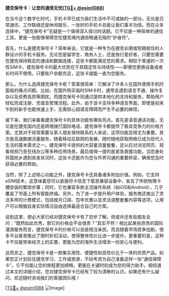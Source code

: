 **捷克保号卡：让您的通信无忧[[TG💪+ @esim1088](https://t.me/s/esim1088)]**

在当今这个数字化时代，手机卡早已成为我们生活中不可或缺的一部分。无论是日常通讯、工作联络还是休闲娱乐，一张好的手机卡总能让我们事半功倍。而在众多选择中，“捷克保号卡”无疑是一个值得深入探讨的话题。它不仅是一种简单的通信工具，更是一张能够保障您在捷克境内通信畅通无阻的“护身符”。

首先，什么是捷克保号卡？简单来说，它就是一种专为在捷克长期或短期居住的人群设计的手机卡服务。无论您是留学生、商务人士，还是旅行爱好者，只要您需要在捷克保持稳定的通话和数据连接，这张卡都能满足您的需求。相较于普通的一次性SIM卡，捷克保号卡的最大优势在于其稳定性与持续性——即便您更换设备或者长时间不使用，只要账户余额充足，这张卡就能一直为您服务。

那么，为什么选择捷克保号卡呢？答案很简单：它解决了许多人在国外使用手机时面临的痛点问题。比如，在国外购买临时SIM卡时，通常会遇到语言不通、操作复杂以及资费高昂等困扰。而捷克保号卡则通过提供本地化的支持和服务，帮助用户轻松完成注册、充值及管理流程。此外，由于该卡支持多种语言界面，即使是初来乍到的新手也能快速上手，无需担心因语言障碍而产生不必要的麻烦。

接下来，我们来看看捷克保号卡的具体功能有哪些亮点。首先是语音通话功能，无论是在捷克国内还是跨境拨打国际电话，捷克保号卡都提供了极具竞争力的价格方案。尤其对于经常需要与家人朋友保持联系的人来说，这项功能显得尤为重要。其次是高速数据流量服务，随着移动互联网的发展，随时随地获取网络已成为现代人生活的基本需求之一。捷克保号卡提供的大容量流量套餐，足以应对浏览网页、观看视频乃至在线办公等多种应用场景。最后值得一提的是紧急救援功能，当您身处异国他乡遇到突发状况时，这张卡还能作为您与外界沟通的重要桥梁，确保您及时获得必要的帮助。

当然，除了上述核心功能之外，捷克保号卡还具备诸多附加价值。例如，它支持eSIM技术，这意味着您可以直接将卡信息下载至兼容设备中，省去了传统物理卡槽安装的繁琐步骤；同时，它也兼容多款主流操作系统（如iOS和Android），几乎覆盖了市面上所有智能终端。另外，为了进一步提升用户体验，服务商还推出了灵活多样的计费模式，包括按月订阅、包年优惠以及灵活调整套餐内容等选项，让用户可以根据自身实际情况自由选择最适合自己的方案。

说到这里，想必大家已经对捷克保号卡有了初步了解。但或许还有些朋友会问：“既然如此优秀，那它的价格会不会很贵？”其实不然！相比起某些昂贵的国际漫游服务而言，捷克保号卡的价格可以说是相当亲民。而且随着市场竞争加剧，很多平台甚至推出了限时折扣活动，使得整体性价比进一步提升。更重要的是，这种卡不仅能带来经济上的实惠，更能为您的海外生活增添一份安心与便利。

总而言之，捷克保号卡是一款集实用性、便捷性和高性价比于一体的优质产品。如果您正计划前往捷克学习、工作或旅游，不妨考虑为自己准备这样一张“通信保障卡”。它不仅能让您的旅程更加顺畅，更能在关键时刻成为您的得力助手。相信通过本文的详细介绍，您对捷克保号卡已经有了较为清晰的认识。如果还有什么疑问，欢迎随时咨询我们的客服团队哦！

[[TG💪+ @esim1088](https://t.me/s/esim1088) ![Image](https://i.postimg.cc/4NQfJmqS/Snipaste-2025-05-13-00-14-12.png)]